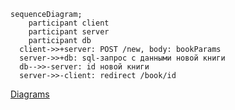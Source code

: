 ```mermaid
sequenceDiagram;
	participant client
	participant server
	participant db
  client->>+server: POST /new, body: bookParams
  server->>+db: sql-запрос с данными новой книги
  db-->>-server: id новой книги
  server->>-client: redirect /book/id
```

[Diagrams](../Diagrams.md)
